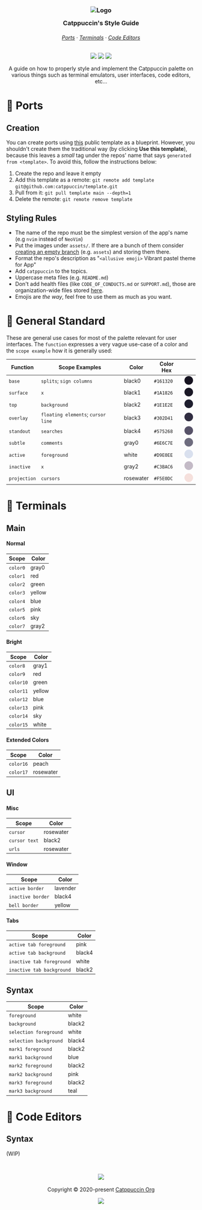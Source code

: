 <h3 align="center">
	<img src="https://raw.githubusercontent.com/catppuccin/catppuccin/dev/assets/logos/exports/1544x1544_circle.png" width="100" alt="Logo"/><br/>
	<img src="https://raw.githubusercontent.com/catppuccin/catppuccin/dev/assets/misc/transparent.png" height="30" width="0px"/>
	Catppuccin's Style Guide
	<img src="https://raw.githubusercontent.com/catppuccin/catppuccin/dev/assets/misc/transparent.png" height="30" width="0px"/>
</h3>

<h6 align="center">
  <a href="https://github.com/catppuccin/style-guide#-ports">Ports</a>
  ·
  <a href="https://github.com/catppuccin/style-guide#-terminals">Terminals</a>
  ·
  <a href="https://github.com/catppuccin/style-guide#-code-editors">Code Editors</a>
</h6>

<p align="center">
    <a href="https://github.com/catppuccin/style-guide/stargazers"><img src="https://img.shields.io/github/stars/catppuccin/style-guide?colorA=1e1e28&colorB=c9cbff&style=for-the-badge&logo=starship style=for-the-badge"></a>
    <a href="https://github.com/catppuccin/style-guide/issues"><img src="https://img.shields.io/github/issues/catppuccin/style-guide?colorA=1e1e28&colorB=f7be95&style=for-the-badge"></a>
    <a href="https://github.com/catppuccin/style-guide/contributors"><img src="https://img.shields.io/github/contributors/catppuccin/style-guide?colorA=1e1e28&colorB=b1e1a6&style=for-the-badge"></a>
</p>

<p align="center">
	A guide on how to properly style and implement the Catppuccin palette on various things such as terminal emulators, user interfaces, code editors, etc...
</p>

# 🍉 Ports

## Creation

You can create ports using [this](https://github.com/catppuccin/template) public template as a blueprint. However, you shouldn't create them the traditional way (by clicking **Use this template**), because this leaves a _small_ tag under the repos' name that says `generated from <template>`. To avoid this, follow the instructions below:

1. Create the repo and leave it empty
2. Add this template as a remote: `git remote add template git@github.com:catppuccin/template.git`
3. Pull from it: `git pull template main --depth=1`
4. Delete the remote: `git remote remove template`

## Styling Rules

-   The name of the repo must be the simplest version of the app's name (e.g `nvim` instead of `NeoVim`)
-   Put the images under `assets/`. If there are a bunch of them consider [creating an empty branch](https://gist.github.com/joncardasis/e6494afd538a400722545163eb2e1fa5) (e.g. `assets`) and storing them there.
-   Format the repo's description as "`<allusive emoji>` Vibrant pastel theme for App"
-   Add `catppuccin` to the topics.
-   Uppercase meta files (e.g. `README.md`)
-   Don't add health files (like `CODE_OF_CONDUCTS.md` or `SUPPORT.md`), those are organization-wide files stored [here](https://github.com/catppuccin/.github).
-   Emojis are _the way_, feel free to use them as much as you want.

# 🦄 General Standard

These are general use cases for most of the palette relevant for user interfaces. The `function` expresses a very vague use-case of a color and the `scope example` how it is generally used:

| Function     | Scope Examples                     | Color     | Color Hex  |                                                                          |
| ------------ | ---------------------------------- | --------- |------------|------------------------------------------------------------------------- |
| `base`       | `splits`; `sign columns`           | black0    | `#161320`  | <img src="assets/palette/circles/black0.png" height="23" width="23"/>    |
| `surface`    | `x`                                | black1    | `#1A1826`  | <img src="assets/palette/circles/black1.png" height="23" width="23"/>    |
| `top`        | `background`                       | black2    | `#1E1E2E`  | <img src="assets/palette/circles/black2.png" height="23" width="23"/>    |
| `overlay`    | `floating elements`; `cursor line` | black3    | `#302D41`  | <img src="assets/palette/circles/black3.png" height="23" width="23"/>    |
| `standout`   | `searches`                         | black4    | `#575268`  | <img src="assets/palette/circles/black4.png" height="23" width="23"/>    |
| `subtle`     | `comments`                         | gray0     | `#6E6C7E`  | <img src="assets/palette/circles/gray0.png" height="23" width="23"/>     |
| `active`     | `foreground`                       | white     | `#D9E0EE`  | <img src="assets/palette/circles/white.png" height="23" width="23"/>     |
| `inactive`   | `x`                                | gray2     | `#C3BAC6`  | <img src="assets/palette/circles/gray2.png" height="23" width="23"/>     |
| `projection` | `cursors`                          | rosewater | `#F5E0DC`  | <img src="assets/palette/circles/rosewater.png" height="23" width="23"/> |

# 🎃 Terminals

## Main

#### Normal

| Scope    | Color  |
| -------- | ------ |
| `color0` | gray0  |
| `color1` | red    |
| `color2` | green  |
| `color3` | yellow |
| `color4` | blue   |
| `color5` | pink   |
| `color6` | sky    |
| `color7` | gray2  |

#### Bright

| Scope     | Color  |
| --------- | ------ |
| `color8`  | gray1  |
| `color9`  | red    |
| `color10` | green  |
| `color11` | yellow |
| `color12` | blue   |
| `color13` | pink   |
| `color14` | sky    |
| `color15` | white  |

#### Extended Colors

| Scope     | Color     |
| --------- | --------- |
| `color16` | peach     |
| `color17` | rosewater |

## UI

#### Misc

| Scope         | Color     |
| ------------- | --------- |
| `cursor`      | rosewater |
| `cursor text` | black2    |
| `urls`        | rosewater |

#### Window

| Scope             | Color    |
| ----------------- | -------- |
| `active border`   | lavender |
| `inactive border` | black4   |
| `bell border`     | yellow   |

#### Tabs

| Scope                     | Color  |
| ------------------------- | ------ |
| `active tab foreground`   | pink   |
| `active tab background`   | black4 |
| `inactive tab foreground` | white  |
| `inactive tab background` | black2 |

## Syntax

| Scope                  | Color  |
| ---------------------- | ------ |
| `foreground`           | white  |
| `background`           | black2 |
| `selection foreground` | white  |
| `selection background` | black4 |
| `mark1 foreground`     | black2 |
| `mark1 background`     | blue   |
| `mark2 foreground`     | black2 |
| `mark2 background`     | pink   |
| `mark3 foreground`     | black2 |
| `mark3 background`     | teal    |

# 🍨 Code Editors

## Syntax

(WIP)

&nbsp;

<p align="center"><img src="https://raw.githubusercontent.com/catppuccin/catppuccin/dev/assets/footers/gray0_ctp_on_line.svg?sanitize=true" /></p>
<p align="center">Copyright &copy; 2020-present <a href="https://github.com/catppuccin" target="_blank">Catppuccin Org</a>
<p align="center"><a href="https://github.com/catppuccin/catppuccin/blob/main/LICENSE"><img src="https://img.shields.io/static/v1.svg?style=for-the-badge&label=License&message=MIT&logoColor=d9e0ee&colorA=302d41&colorB=c9cbff"/></a></p>
